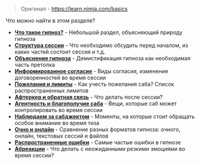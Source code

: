 > Оригинал - https://learn.nimja.com/basics

Что можно найти в этом разделе?

* **[Что такое гипноз?](/Гипноз.md)** - Небольшой раздел, объясняющий природу гипноза
* **[Структура сессии](Nimja/Структура_сессии.md)** - Что необходимо обсудить перед началом, из каких частей состоит сессия и т.д.
* **[Объяснение гипноза](Nimja/Объясняем_гипнокинк.md)** - Демистификация гипноза как необходимая часть претолка
* **[Информированное согласие](Nimja/Информированное_согласие.md)** - Виды согласия, изменение договоренностей во время сессии
* **[Пожелания и лимиты](Nimja/Пожелания_и_лимиты.md)** - Как учесть пожелания саба? Список распространенных лимитов
* **[Афтеркер и обратная связь](Nimja/Афтеркер_и_фидбек.md)** - Что делать после сессии?
* **[Агентность и благополучие саба](Nimja/Агентность_и_благополучие_саба.md)** - Вещи, которые саб может контролировать во время сессии
* **[Наблюдаем за сабджектом](Nimja/Наблюдаем_за_сабджектом.md)** - Моменты, на которые стоит обращать особое внимание во время тиза
* **[Очно и онлайн](Nimja/ИРЛ_и_онлайн.md)** - Сравнение разных форматов гипноза: очного, онлайн, текстовых сессий и файлов
* **[Распространенные ошибки](Nimja/Распространенные_ошибки.md)** - Самые частые ошибки в гипнозе
* **[Абреакции](Nimja/Абреакции.md)** - Что делать с неожиданными резкими эмоциями во время сессии?





